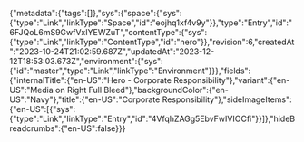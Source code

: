 {"metadata":{"tags":[]},"sys":{"space":{"sys":{"type":"Link","linkType":"Space","id":"eojhq1xf4v9y"}},"type":"Entry","id":"6FJQoL6mS9GwfVxIYEWZuT","contentType":{"sys":{"type":"Link","linkType":"ContentType","id":"hero"}},"revision":6,"createdAt":"2023-10-24T21:02:59.687Z","updatedAt":"2023-12-12T18:53:03.673Z","environment":{"sys":{"id":"master","type":"Link","linkType":"Environment"}}},"fields":{"internalTitle":{"en-US":"Hero - Corporate Responsibility"},"variant":{"en-US":"Media on Right Full Bleed"},"backgroundColor":{"en-US":"Navy"},"title":{"en-US":"Corporate Responsibility"},"sideImageItems":{"en-US":[{"sys":{"type":"Link","linkType":"Entry","id":"4VfqhZAGg5EbvFwIVIOCfi"}}]},"hideBreadcrumbs":{"en-US":false}}}